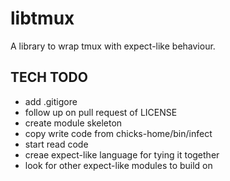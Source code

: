 libtmux
=======

A library to wrap tmux with expect-like behaviour.


TECH TODO
---------

* add .gitigore
* follow up on pull request of LICENSE
* create module skeleton
* copy write code from chicks-home/bin/infect
* start read code
* creae expect-like language for tying it together
* look for other expect-like modules to build on
